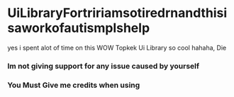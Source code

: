 # UiLibraryFortririamsotiredrnandthisisaworkofautismplshelp
yes i spent alot of time on this
WOW Topkek Ui Library so cool hahaha, Die
### Im not giving support for any issue caused by yourself
### You Must Give me credits when using

